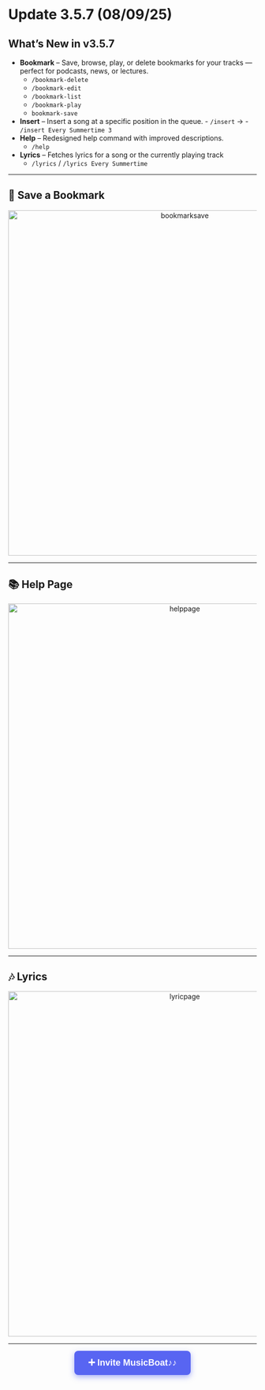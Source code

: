 # Update 3.5.7 (08/09/25)  
## What’s New in v3.5.7 
- **Bookmark** – Save, browse, play, or delete bookmarks for your tracks — perfect for podcasts, news, or lectures.
    - `/bookmark-delete`
    - `/bookmark-edit`
    - `/bookmark-list`
    - `/bookmark-play`
    - `bookmark-save`
- **Insert** – Insert a song at a specific position in the queue.
      - `/insert` ->  - `/insert Every Summertime 3`
- **Help** – Redesigned help command with improved descriptions.
    - `/help`
- **Lyrics** – Fetches lyrics for a song or the currently playing track
    - `/lyrics` /  `/lyrics Every Summertime`
---

## 🔖 Save a Bookmark

<p align="center">
  <img src="https://media.discordapp.net/attachments/1378357869371461632/1403667406311919686/image.png?ex=689862a4&is=68971124&hm=888c67112bed119167a8b7ba962de2697f91cfbc79ff32dfc9343ac8b2ef407f&=&format=webp&quality=lossless" alt="bookmarksave" width="700" />
</p>

---

## 📚 Help Page

<p align="center">
  <img src="https://media.discordapp.net/attachments/1378357869371461632/1403668218039631912/image.png?ex=68986366&is=689711e6&hm=0c8edfdeffeb3064a7f27f06b936d28bcae5fa44b6cc8044fcd8ff48b6eacf2e&=&format=webp&quality=lossless" alt="helppage" width="700" />
</p>

---

## 🎶 Lyrics

<p align="center">
  <img src="https://media.discordapp.net/attachments/1378357869371461632/1403987837770141787/image.png?ex=68998d11&is=68983b91&hm=528b673db186b7887da1dd38444fd8163bf4dabf3e25475bea3fe3237ecd6c74&=&format=webp&quality=lossless" alt="lyricpage" width="700" />
</p>

---
<div align="center">
  <a href="https://discord.com/oauth2/authorize?client_id=1376612318619766814&permissions=3533840&integration_type=0&scope=applications.commands+bot" target="_blank" 
     style="
       background-color: #5865F2;
       color: white;
       padding: 14px 28px;
       font-weight: 700;
       font-size: 18px;
       text-decoration: none;
       border-radius: 8px;
       font-family: Arial, sans-serif;
       display: inline-block;
       box-shadow: 0 4px 12px rgba(88, 101, 242, 0.5);
       cursor: pointer;
     "
  >
    ➕ Invite MusicBoat♪♪
  </a>
</div>

